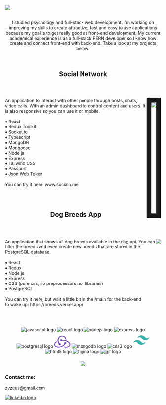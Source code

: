 
<img align="center"  src="https://res.cloudinary.com/dnw4kirdp/image/upload/v1660699418/Group_108_2_q3dajp.png"  />




<p align="center"> <br>I studied psychology and full-stack web development. I'm working on improving my skills to create attractive, fast and easy to use applications because my goal is to get really good at front-end development. My current academical experience is as a full-stack PERN developer so I know how create and connect front-end with back-end. Take a look at my projects below:</p>

<br>
<h2 align="center">Social Network</h2>

<br>
<br>



<div>
<img align="right" border= 15px; height="360" src="https://res.cloudinary.com/dnw4kirdp/image/upload/v1660693402/Group_108_2_phmvaw.png"  />
<p align="left">An application to interact with other people through posts, chats, video calls. With an admin dashboard to control content and users. It is also responsive so you can use it on mobile. <br>
<br>
♦️ React<br>♦️ Redux Toolkit<br>♦️ Socket.io<br>♦️ Typescript<br>♦️ MongoDB<br>♦️ Mongoose<br>♦️ Node js<br>♦️ Express<br>♦️ Tailwind CSS<br>♦️ Passport<br>♦️ Json Web Token<br><br>You can try it here: www.socialn.me</p>

</div>
<br>
<br>

<h2 align="center">Dog Breeds App</h2>
<br>
<br>

<div>
  <img align="right" height="260" src="https://res.cloudinary.com/dnw4kirdp/image/upload/v1660694720/image_28_ouqjtf.png"  />
<p align="left">An application that shows all dog breeds available in the dog api. You can filter the breeds and even create new breeds that are stored in the PostgreSQL database. <br><br>♦️ React<br>♦️ Redux<br>♦️ Node js<br>♦️ Express<br>♦️ CSS (pure css, no preprocessors nor libraries)<br>♦️ PostgreSQL<br><br>You can try it here, but wait a little bit  in the /main for the back-end<br> to wake up: https://breeds.vercel.app/</p>
</div>
<br>
<br>
<br>
<div align="center">
  <img src="https://cdn.jsdelivr.net/gh/devicons/devicon/icons/javascript/javascript-original.svg" height="40" width="52" alt="javascript logo"  />
  <img src="https://cdn.jsdelivr.net/gh/devicons/devicon/icons/react/react-original.svg" height="40" width="52" alt="react logo"  />
  <img src="https://cdn.jsdelivr.net/gh/devicons/devicon/icons/nodejs/nodejs-original.svg" height="40" width="52" alt="nodejs logo"  />
  <img src="https://www.nextontop.com/assets/img/services/web/expressjs.svg" height="40" width="52" alt="express logo"  />
  <img src="https://cdn.jsdelivr.net/gh/devicons/devicon/icons/postgresql/postgresql-original.svg" height="40" width="52" alt="postgresql logo"  />
 <img  src="https://raw.githubusercontent.com/devicons/devicon/1119b9f84c0290e0f0b38982099a2bd027a48bf1/icons/redux/redux-original.svg" height="40" width="52" alt="redux logo"  />
  <img src="https://cdn.jsdelivr.net/gh/devicons/devicon/icons/mongodb/mongodb-original.svg" height="40" width="52" alt="mongodb logo"  />
  <img src="https://cdn.jsdelivr.net/gh/devicons/devicon/icons/css3/css3-original.svg" height="40" width="52" alt="css3 logo"  />
  <img  src="https://raw.githubusercontent.com/devicons/devicon/1119b9f84c0290e0f0b38982099a2bd027a48bf1/icons/tailwindcss/tailwindcss-plain.svg" height="50" width="52" alt="tailwind CSS logo"  />
  <img src="https://cdn.jsdelivr.net/gh/devicons/devicon/icons/html5/html5-original.svg" height="40" width="52" alt="html5 logo"  />
  <img src="https://cdn.jsdelivr.net/gh/devicons/devicon/icons/figma/figma-original.svg" height="40" width="52" alt="figma logo"  />
  <img src="https://cdn.jsdelivr.net/gh/devicons/devicon/icons/git/git-original.svg" height="40" width="52" alt="git logo"  />
</div>

###

  


<div align="center">
<a href="https://www.linkedin.com/in/zeus1337/">
  <img src="https://profile-counter.glitch.me/zeusp/count.svg?"  />
</a>
</div>

###

<h3 align="left">Contact me:</h3>
<p>zvzeus@gmail.com</p>
<div align="left">
  <a href="https://www.linkedin.com/in/zeus1337/" target="_blank">
    <img src="https://raw.githubusercontent.com/maurodesouza/profile-readme-generator/master/src/assets/icons/social/linkedin/default.svg" width="45" height="32" alt="linkedin logo"  />
  </a>

</div>

<!--
<h3 align="left">Languages and Tools:</h3>
<p align="left"> <a href="https://www.w3schools.com/css/" target="_blank" rel="noreferrer"> <img src="https://raw.githubusercontent.com/devicons/devicon/master/icons/css3/css3-original-wordmark.svg" alt="css3" width="40" height="40"/> </a> <a href="https://expressjs.com" target="_blank" rel="noreferrer"> <img src="https://raw.githubusercontent.com/devicons/devicon/master/icons/express/express-original-wordmark.svg" alt="express" width="40" height="40"/> </a> <a href="https://www.figma.com/" target="_blank" rel="noreferrer"> <img src="https://www.vectorlogo.zone/logos/figma/figma-icon.svg" alt="figma" width="40" height="40"/> </a> <a href="https://git-scm.com/" target="_blank" rel="noreferrer"> <img src="https://www.vectorlogo.zone/logos/git-scm/git-scm-icon.svg" alt="git" width="40" height="40"/> </a> <a href="https://heroku.com" target="_blank" rel="noreferrer"> <img src="https://www.vectorlogo.zone/logos/heroku/heroku-icon.svg" alt="heroku" width="40" height="40"/> </a> <a href="https://www.w3.org/html/" target="_blank" rel="noreferrer"> <img src="https://raw.githubusercontent.com/devicons/devicon/master/icons/html5/html5-original-wordmark.svg" alt="html5" width="40" height="40"/> </a> <a href="https://developer.mozilla.org/en-US/docs/Web/JavaScript" target="_blank" rel="noreferrer"> <img src="https://raw.githubusercontent.com/devicons/devicon/master/icons/javascript/javascript-original.svg" alt="javascript" width="40" height="40"/> </a> <a href="https://www.mongodb.com/" target="_blank" rel="noreferrer"> <img src="https://raw.githubusercontent.com/devicons/devicon/master/icons/mongodb/mongodb-original-wordmark.svg" alt="mongodb" width="40" height="40"/> </a> <a href="https://nodejs.org" target="_blank" rel="noreferrer"> <img src="https://raw.githubusercontent.com/devicons/devicon/master/icons/nodejs/nodejs-original-wordmark.svg" alt="nodejs" width="40" height="40"/> </a> <a href="https://www.postgresql.org" target="_blank" rel="noreferrer"> <img src="https://raw.githubusercontent.com/devicons/devicon/master/icons/postgresql/postgresql-original-wordmark.svg" alt="postgresql" width="40" height="40"/> </a> <a href="https://reactjs.org/" target="_blank" rel="noreferrer"> <img src="https://raw.githubusercontent.com/devicons/devicon/master/icons/react/react-original-wordmark.svg" alt="react" width="40" height="40"/> </a> <a href="https://redux.js.org" target="_blank" rel="noreferrer"> <img src="https://raw.githubusercontent.com/devicons/devicon/master/icons/redux/redux-original.svg" alt="redux" width="40" height="40"/> </a> <a href="https://tailwindcss.com/" target="_blank" rel="noreferrer"> <img src="https://www.vectorlogo.zone/logos/tailwindcss/tailwindcss-icon.svg" alt="tailwind" width="40" height="40"/> </a> </p>
-->
###

<!--
**zeuspsy0x1/zeuspsy0x1** is a ✨ _special_ ✨ repository because its `README.md` (this file) appears on your GitHub profile.

Here are some ideas to get you started:

- 🔭 I’m currently working on ...
- 🌱 I’m currently learning ...
- 👯 I’m looking to collaborate on ...
- 🤔 I’m looking for help with ...
- 💬 Ask me about ...
- 📫 How to reach me: ...
- 😄 Pronouns: ...
- ⚡ Fun fact: ...
-->
